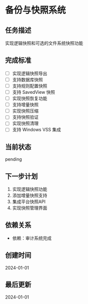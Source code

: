 # 备份与快照系统

## 任务描述
实现逻辑快照和可选的文件系统快照功能

## 完成标准
- [ ] 实现逻辑快照导出
- [ ] 支持数据库快照
- [ ] 支持规则配置快照
- [ ] 支持 SavedView 快照
- [ ] 实现快照恢复功能
- [ ] 支持增量快照
- [ ] 实现快照压缩
- [ ] 支持快照验证
- [ ] 实现快照清理
- [ ] 支持 Windows VSS 集成

## 当前状态
pending

## 下一步计划
1. 实现逻辑快照功能
2. 添加增量快照支持
3. 集成平台快照API
4. 实现快照管理界面

## 依赖关系
- 依赖：审计系统完成

## 创建时间
2024-01-01

## 最后更新
2024-01-01
